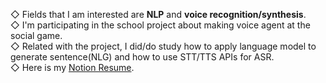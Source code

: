 ◇ Fields that I am interested are **NLP** and **voice recognition/synthesis**.  
◇ I'm participating in the school project about making voice agent at the social game.  
◇ Related with the project, I did/do study how to apply language model to generate sentence(NLG) and how to use STT/TTS APIs for ASR.  
◇ Here is my [Notion Resume](https://www.notion.so/Jae-Young-Suh-97352f16e3624766ba267fcc87bac966).

